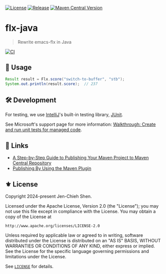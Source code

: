 [![License](https://img.shields.io/badge/License-Apache_2.0-green.svg)](https://opensource.org/licenses/Apache-2.0)
[![Release](https://img.shields.io/github/tag/the-flx/flx-java.svg?label=release&logo=github)](https://github.com/the-flx/flx-java/releases/latest)
[![Maven Central Version](https://img.shields.io/maven-central/v/io.github.the-flx/flx-java?logo=sonatype)](https://central.sonatype.com/artifact/io.github.the-flx/flx-java)

# flx-java
> Rewrite emacs-flx in Java

[![CI](https://github.com/the-flx/flx-java/actions/workflows/test.yml/badge.svg)](https://github.com/the-flx/flx-java/actions/workflows/test.yml)

## 🔨 Usage

```java
Result result = Flx.score("switch-to-buffer", "stb");
System.out.println(result.score);  // 237
```

## 🛠️ Development

For testing, we use [IntelliJ][]'s built-in testing library, [JUnit][].

See Microsoft's support page for more information: [Walkthrough: Create and run unit tests for managed code](https://learn.microsoft.com/en-us/visualstudio/test/walkthrough-creating-and-running-unit-tests-for-managed-code).

## 🔗 Links

- [A Step-by-Step Guide to Publishing Your Maven Project to Maven Central Repository](https://medium.com/@hydrurdgn/a-step-by-step-guide-to-publishing-your-maven-project-to-maven-central-repository-7a8928b5e5f5)
- [Publishing By Using the Maven Plugin](https://central.sonatype.org/publish/publish-portal-maven/#wait-for-publishing)

## ⚜ License

Copyright 2024-present Jen-Chieh Shen.

Licensed under the Apache License, Version 2.0 (the "License");
you may not use this file except in compliance with the License.
You may obtain a copy of the License at

    http://www.apache.org/licenses/LICENSE-2.0

Unless required by applicable law or agreed to in writing, software
distributed under the License is distributed on an "AS IS" BASIS,
WITHOUT WARRANTIES OR CONDITIONS OF ANY KIND, either express or implied.
See the License for the specific language governing permissions and
limitations under the License.

See [`LICENSE`](./LICENSE) for details.


<!-- Links -->

[Intellij]: https://www.jetbrains.com/idea/
[JUnit]: https://junit.org/
